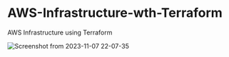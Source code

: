 # AWS-Infrastructure-wth-Terraform
AWS Infrastructure using Terraform

![Screenshot from 2023-11-07 22-07-35](https://github.com/dev-abdullaev/AWS-Infrastructe-wth-Terraform/assets/77606851/ac886cc0-9d4b-43e3-908c-b22f95622e7f)
